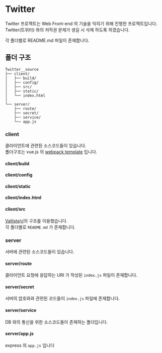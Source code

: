 # Twitter

Twitter 프로젝트는 Web Front-end 의 기술을 익히기 위해 진행한 프로젝트입니다. Twitter(트위터) 와의 저작권 문제가 생길 시 삭제 하도록 하겠습니다.
  
각 폴더별로 README.md 파일이 존재합니다.

## 폴더 구조
```
Twitter__source
├── client/
│   ├── build/
│   ├── config/
│   ├── src/
│   ├── static/
│   └── index.html
│
└── server/
    ├── route/
    ├── secret/
    ├── service/
    └── app.js
```
### client
클라이언트에 관련된 소스코드들이 있습니다.  
폴더구조는 vue.js 의 [webpack template](https://github.com/vuejs-templates/webpack) 입니다.
#### client/build
#### client/config
#### client/static
#### client/index.html

#### client/src
[Vallista](https://github.com/Vallista/vue-boilerplate)님의 구조를 이용했습니다.  
각 폴더별로 `README.md` 가 존재합니다. 

### server
서버에 관련된 소스코드들이 있습니다.
#### server/route
클라이언트 요청에 응답하는 URI 가 작성된 `index.js` 파일이 존재합니다.

#### server/secret
서버의 암호와와 관련된 코드들이 `index.js` 파일에 존재합니다. 

#### server/service
DB 와의 통신을 위한 소스코드들이 존재하는 폴더입니다.

#### server/app.js
express 의 `app.js` 입니다
